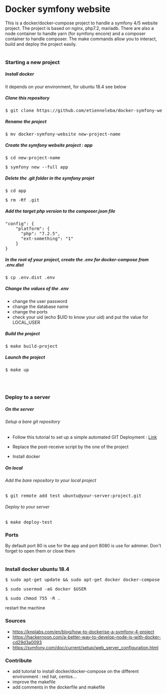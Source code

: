 # Docker symfony website

This is a docker/docker-compose project to handle a symfony 4/5 website project. The project is based on nginx, php7.2, mariadb. There are also a node container to handle yarn (for symfony encore) and a composer container to handle composer. The make commands allow you to interact, build and deploy the project easily.  
<br>

### Starting a new project 

##### Install docker 

It depends on your environment, for ubuntu 18.4 see below 

##### Clone this repository 

<pre>$ git clone https://github.com/etienneleba/docker-symfony-website.git</pre>

##### Rename the project 

<pre>$ mv docker-symfony-website new-project-name</pre>

##### Create the symfony website project : app

<pre>$ cd new-project-name</pre>
<pre>$ symfony new --full app</pre>

##### Delete the .git folder in the symfony projet 

<pre>$ cd app</pre>
<pre>$ rm -Rf .git</pre>

##### Add the target php version to the composer.json file 

<pre>
"config": {
    "platform": {
      "php": "7.2.5",
      "ext-something": "1"
    }
}
</pre>

##### In the root of your project, create the .env for docker-compose from .env.dist

<pre>$ cp .env.dist .env</pre>

##### Change the values of the .env

- change the user password
- change the database name
- change the ports 
- check your uid (echo $UID to know your uid) and put the value for LOCAL_USER

##### Build the project 

<pre>$ make build-project</pre>

##### Launch the project 

<pre>$ make up</pre>

<br>
<br>

### Deploy to a server

##### On the server
###### Setup a bare git repository 

  - Follow this tutorial to set up a simple automated GIT Deployment : [Link](https://gist.github.com/noelboss/3fe13927025b89757f8fb12e9066f2fa#file-post-receive)

  - Replace the post-receive script by the one of the project

- Install docker 


##### On local
###### Add the bare repository to your local project 

<pre>$ git remote add test ubuntu@your-server:project.git</pre>

###### Deploy to your server

<pre>$ make deploy-test</pre>

### Ports

By default port 80 is use for the app and port 8080 is use for adminer. Don't forget to open them or close them
<br><br>

### Install docker ubuntu 18.4

<pre>$ sudo apt-get update && sudo apt-get docker docker-compose</pre>
<pre>$ sudo usermod -aG docker $USER</pre>
<pre>$ sudo chmod 755 -R . </pre>

restart the machine

### Sources

- https://knplabs.com/en/blog/how-to-dockerise-a-symfony-4-project
- https://hackernoon.com/a-better-way-to-develop-node-js-with-docker-cd29d3a0093
- https://symfony.com/doc/current/setup/web_server_configuration.html


### Contribute 

- add tutorial to install docker/docker-compose on the different environment : red hat, centos...
- improve the makefile
- add comments in the dockerfile and makefile

